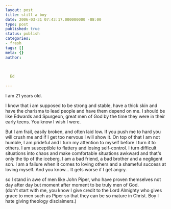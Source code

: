 ```yaml
---
layout: post
title: still a boy
date: 2006-03-31 07:43:17.000000000 -08:00
type: post
published: true
status: publish
categories:
- fresh
tags: []
meta: {}
author:
  
  
  
  Ed
  
---
```

<p>I am 21 years old.</p>
<p>I know that i am supposed to be strong and stable, have a thick skin and have the charisma to lead people and have them depend on me. I should be like Edwards and Spurgeon, great men of God by the time they were in their early teens. You know I wish I were.</p>
<p>But I am frail, easily broken, and often laid low. If you push me to hard you will crush me and if I get too nervous I will show it. On top of that I am not humble, I am prideful and I turn my attention to myself before I turn it to others. I am susceptible to flattery and losing self-control. I turn difficult situations into chaos and make comfortable situations awkward and that's only the tip of the iceberg. I am a bad friend, a bad brother and a negligent son. I am a failure when it comes to loving others and a shameful success at loving myself. And you know... It gets worse if I get angry.</p>
<p>so I stand in awe of men like John Piper, who have proven themselves not day after day but moment after moment to be truly men of God.<br />
(don't start with me, you know I give credit to the Lord Almighty who gives grace to men such as Piper so that they can be so mature in Christ. Boy I hate giving theology disclaimers.)</p>
